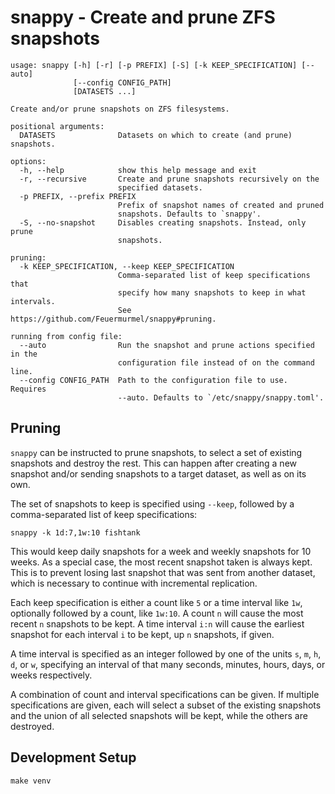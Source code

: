 # snappy - Create and prune ZFS snapshots

```
usage: snappy [-h] [-r] [-p PREFIX] [-S] [-k KEEP_SPECIFICATION] [--auto]
              [--config CONFIG_PATH]
              [DATASETS ...]

Create and/or prune snapshots on ZFS filesystems.

positional arguments:
  DATASETS              Datasets on which to create (and prune) snapshots.

options:
  -h, --help            show this help message and exit
  -r, --recursive       Create and prune snapshots recursively on the
                        specified datasets.
  -p PREFIX, --prefix PREFIX
                        Prefix of snapshot names of created and pruned
                        snapshots. Defaults to `snappy'.
  -S, --no-snapshot     Disables creating snapshots. Instead, only prune
                        snapshots.

pruning:
  -k KEEP_SPECIFICATION, --keep KEEP_SPECIFICATION
                        Comma-separated list of keep specifications that
                        specify how many snapshots to keep in what intervals.
                        See https://github.com/Feuermurmel/snappy#pruning.

running from config file:
  --auto                Run the snapshot and prune actions specified in the
                        configuration file instead of on the command line.
  --config CONFIG_PATH  Path to the configuration file to use. Requires
                        --auto. Defaults to `/etc/snappy/snappy.toml'.
```


## Pruning

`snappy` can be instructed to prune snapshots, to select a set of existing snapshots and destroy the rest. This can happen after creating a new snapshot and/or sending snapshots to a target dataset, as well as on its own.

The set of snapshots to keep is specified using `--keep`, followed by a comma-separated list of keep specifications:

```
snappy -k 1d:7,1w:10 fishtank
```

This would keep daily snapshots for a week and weekly snapshots for 10 weeks. As a special case, the most recent snapshot taken is always kept. This is to prevent losing last snapshot that was sent from another dataset, which is necessary to continue with incremental replication.

Each keep specification is either a count like `5` or a time interval like `1w`, optionally followed by a count, like `1w:10`. A count `n` will cause the most recent `n` snapshots to be kept. A time interval `i:n` will cause the earliest snapshot for each interval `i` to be kept, up `n` snapshots, if given.

A time interval is specified as an integer followed by one of the units `s`, `m`, `h`, `d`, or `w`, specifying an interval of that many seconds, minutes, hours, days, or weeks respectively.

A combination of count and interval specifications can be given. If multiple specifications are given, each will select a subset of the existing snapshots and the union of all selected snapshots will be kept, while the others are destroyed.


## Development Setup

```
make venv
```
